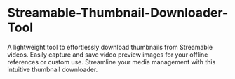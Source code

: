 # Streamable-Thumbnail-Downloader-Tool
A lightweight tool to effortlessly download thumbnails from Streamable videos. Easily capture and save video preview images for your offline references or custom use. Streamline your media management with this intuitive thumbnail downloader.
